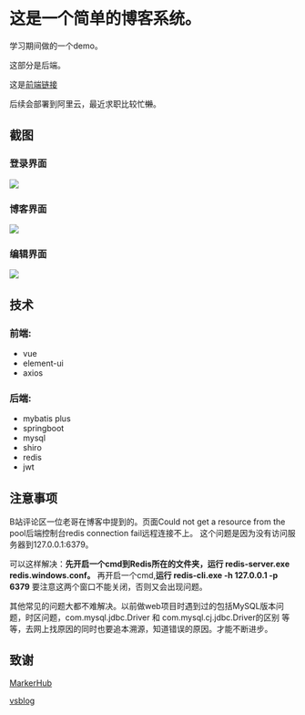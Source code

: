 # 这是一个简单的博客系统。  


学习期间做的一个demo。  


这部分是后端。  


这是[前端链接](https://github.com/ProphetMalzahar/DJBlog-vue)  


后续会部署到阿里云，最近求职比较忙~~懒~~。  




## 截图

### 登录界面

![](https://img-blog.csdnimg.cn/20200829151548297.png?x-oss-process=image/watermark,type_ZmFuZ3poZW5naGVpdGk,shadow_10,text_aHR0cHM6Ly9ibG9nLmNzZG4ubmV0L0hlcmFsZHZpa3Rvcg==,size_16,color_FFFFFF,t_70#pic_center)

### 博客界面

![](https://img-blog.csdnimg.cn/20200829151549548.png?x-oss-process=image/watermark,type_ZmFuZ3poZW5naGVpdGk,shadow_10,text_aHR0cHM6Ly9ibG9nLmNzZG4ubmV0L0hlcmFsZHZpa3Rvcg==,size_16,color_FFFFFF,t_70#pic_center)

### 编辑界面

![](https://img-blog.csdnimg.cn/2020082915154919.png?x-oss-process=image/watermark,type_ZmFuZ3poZW5naGVpdGk,shadow_10,text_aHR0cHM6Ly9ibG9nLmNzZG4ubmV0L0hlcmFsZHZpa3Rvcg==,size_16,color_FFFFFF,t_70#pic_center)

## 技术

### 前端:
+ vue
+ element-ui
+ axios

### 后端:
+ mybatis plus
+ springboot
+ mysql
+ shiro
+ redis
+ jwt

## 注意事项

B站评论区一位老哥在博客中提到的。页面Could not get a resource from the pool后端控制台redis connection fail远程连接不上。
这个问题是因为没有访问服务器到127.0.0.1:6379。

可以这样解决：**先开启一个cmd到Redis所在的文件夹，运行 redis-server.exe redis.windows.conf。**
再开启一个cmd,**运行 redis-cli.exe -h 127.0.0.1 -p 6379** 要注意这两个窗口不能关闭，否则又会出现问题。

其他常见的问题大都不难解决。以前做web项目时遇到过的包括MySQL版本问题，时区问题，com.mysql.jdbc.Driver 和 com.mysql.cj.jdbc.Driver的区别
等等，去网上找原因的同时也要追本溯源，知道错误的原因。才能不断进步。

## 致谢
[MarkerHub](https://space.bilibili.com/13491144)

[vsblog](https://github.com/YUbuntu0109/vsblog)
